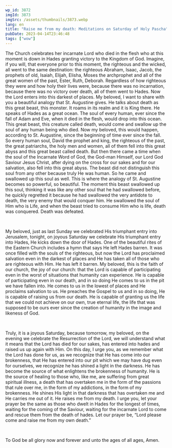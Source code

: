 ```yaml
---
wp_id: 3872
imgId: 3873
imgSrc: /assets/thumbnails/3873.webp
lang: en
title: "Raise me from my death: Meditations on Saturday of Holy Pascha"
pubDate: 2023-04-14T23:46:48
tags: ["wow"]
---
```


<!-- page: 6 -->

<p>The Church celebrates her incarnate Lord who died in the flesh who at this moment is down in Hades granting victory to the Kingdom of God. Imagine, if you will, that everyone prior to this moment, the righteous and the wicked, all went to the same destination: the righteous Abraham, Isaac, Jacob, the prophets of old, Isaiah, Elijah, Elisha, Moses the archprophet and all of the great women of the past, Ester, Ruth, Deborah. Regardless of how righteous they were and how holy their lives were, because there was no incarnation, because there was no victory over death, all of them went to Hades. Now the Lord enters into this darkest of places. My beloved, I want to share with you a beautiful analogy that St. Augustine gives. He talks about death as this great beast, this monster. It roams in its realm and it is King there. He speaks of Hades as a great ocean. The soul of every human, ever since the fall of Adam and Eve, when it died in the flesh, would drop into this ocean. This great beast, this creature called death, would come and swallow up the soul of any human being who died. Now my beloved, this would happen, according to St. Augustine, since the beginning of time ever since the fall. So every human soul, David the prophet and king, the righteous of the past, the great patriarchs, the holy men and women, all of them fell into this great abyss and this great beast called death. But then there came a time when the soul of the Incarnate Word of God, the God-man Himself, our Lord God Saviour Jesus Christ, after dying on the cross for our sakes and for our salvation, also fell into this great abyss. The beast did not distinguish this soul from any other because truly He was human. So he came and swallowed up this soul as well. This is where the analogy of St. Augustine becomes so powerful, so beautiful. The moment this beast swallowed up this soul, thinking it was like any other soul that he had swallowed before, he quickly regretted it because he had swallowed the very antidote to death, the very enemy that would conquer him. He swallowed the soul of Him who is Life, and when the beast tried to consume Him who is life, death was conquered. Death was defeated.</p>
<p>&nbsp;</p>
<p>My beloved, just as last Sunday we celebrated His triumphant entry into Jerusalem, tonight, on joyous Saturday we celebrate His triumphant entry into Hades, He kicks down the door of Hades. One of the beautiful rites of the Eastern Church includes a hymn that says He left Hades barren. It was once filled with the souls of the righteous, but now the Lord has proclaimed salvation even in the darkest of places and He has taken all of those who are righteous with Him. He has left it barren. My beloved, this is the faith of our church, the joy of our church: that the Lord is capable of participating even in the worst of situations that humanity can experience. He is capable of participating even in our death, and in so doing He comes to us in the pit we have fallen into. He comes to us in the lowest of places and He proclaims salvation to us. He preaches the Gospel to us and in so doing, He is capable of raising us from our death. He is capable of granting us the life that we could not achieve on our own, true eternal life, the life that was supposed to be ours ever since the creation of humanity in the image and likeness of God.</p>
<p>&nbsp;</p>
<p>Truly, it is a joyous Saturday, because tomorrow, my beloved, on the evening we celebrate the Resurrection of the Lord, we will understand what it means that the Lord has died for our sakes, has entered into hades and raised us up again with Him. On this day, I urge you, as we remember what the Lord has done for us, as we recognize that He has come into our brokenness, that He has entered into our pit which we may have dug even for ourselves, we recognize he has shined a light in the darkness. He has become the source of what enlightens the brokenness of humanity. He is the source of healing to those who, like me, are suffering from great spiritual illness, a death that has overtaken me in the form of the passions that rule over me, in the form of my addictions, in the form of my brokenness. He shines His light in that darkness that has overtaken me and He carries me out of it. He raises me from my death. I urge you, let your prayer be the same as those who dwelt in Hades for the longest of times, waiting for the coming of the Saviour, waiting for the incarnate Lord to come and rescue them from the death of hades. Let our prayer be, “Lord please come and raise me from my own death.”</p>
<p>&nbsp;</p>
<p>To God be all glory now and forever and unto the ages of all ages, Amen.</p>
